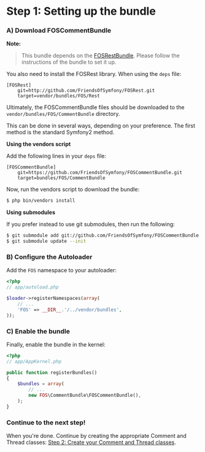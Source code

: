 Step 1: Setting up the bundle
=============================
### A) Download FOSCommentBundle

**Note:**

> This bundle depends on the [FOSRestBundle](https://github.com/FriendsOfSymfony/FOSRestBundle). Please follow the instructions of the bundle to set it up.

You also need to install the FOSRest library. When using the `deps` file:

```
[FOSRest]
    git=http://github.com/FriendsOfSymfony/FOSRest.git
    target=vendor/bundles/FOS/Rest
```

Ultimately, the FOSCommentBundle files should be downloaded to the
`vendor/bundles/FOS/CommentBundle` directory.

This can be done in several ways, depending on your preference. The first
method is the standard Symfony2 method.

**Using the vendors script**

Add the following lines in your `deps` file:

```
[FOSCommentBundle]
    git=https://github.com/FriendsOfSymfony/FOSCommentBundle.git
    target=bundles/FOS/CommentBundle
```

Now, run the vendors script to download the bundle:

``` bash
$ php bin/vendors install
```

**Using submodules**

If you prefer instead to use git submodules, then run the following:

``` bash
$ git submodule add git://github.com/FriendsOfSymfony/FOSCommentBundle.git vendor/bundles/FOS/CommentBundle
$ git submodule update --init
```

### B) Configure the Autoloader

Add the `FOS` namespace to your autoloader:

``` php
<?php
// app/autoload.php

$loader->registerNamespaces(array(
    // ...
    'FOS' => __DIR__.'/../vendor/bundles',
));
```

### C) Enable the bundle

Finally, enable the bundle in the kernel:

``` php
<?php
// app/AppKernel.php

public function registerBundles()
{
    $bundles = array(
        // ...
        new FOS\CommentBundle\FOSCommentBundle(),
    );
}
```

### Continue to the next step!
When you're done. Continue by creating the appropriate Comment and Thread classes:
[Step 2: Create your Comment and Thread classes](2-create_your_comment_and_thread_classes.md).
